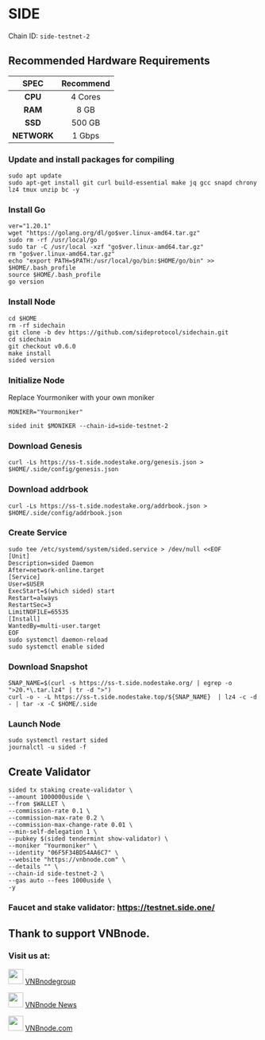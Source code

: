 # SIDE
Chain ID: `side-testnet-2`

## Recommended Hardware Requirements

|   SPEC      |       Recommend          |
| :---------: | :-----------------------:|
|   **CPU**   |        4 Cores           |
|   **RAM**   |        8 GB              |
|   **SSD**   |        500 GB            |
| **NETWORK** |        1 Gbps            |

### Update and install packages for compiling
```
sudo apt update
sudo apt-get install git curl build-essential make jq gcc snapd chrony lz4 tmux unzip bc -y
```

### Install Go
```
ver="1.20.1"
wget "https://golang.org/dl/go$ver.linux-amd64.tar.gz"
sudo rm -rf /usr/local/go
sudo tar -C /usr/local -xzf "go$ver.linux-amd64.tar.gz"
rm "go$ver.linux-amd64.tar.gz"
echo "export PATH=$PATH:/usr/local/go/bin:$HOME/go/bin" >> $HOME/.bash_profile
source $HOME/.bash_profile
go version
```

### Install Node
```
cd $HOME
rm -rf sidechain
git clone -b dev https://github.com/sideprotocol/sidechain.git
cd sidechain
git checkout v0.6.0
make install
sided version
```

### Initialize Node
Replace Yourmoniker with your own moniker
```
MONIKER="Yourmoniker"
```
```
sided init $MONIKER --chain-id=side-testnet-2
```

### Download Genesis
```
curl -Ls https://ss-t.side.nodestake.org/genesis.json > $HOME/.side/config/genesis.json 
```

### Download addrbook
```
curl -Ls https://ss-t.side.nodestake.org/addrbook.json > $HOME/.side/config/addrbook.json
```

### Create Service
```
sudo tee /etc/systemd/system/sided.service > /dev/null <<EOF
[Unit]
Description=sided Daemon
After=network-online.target
[Service]
User=$USER
ExecStart=$(which sided) start
Restart=always
RestartSec=3
LimitNOFILE=65535
[Install]
WantedBy=multi-user.target
EOF
sudo systemctl daemon-reload
sudo systemctl enable sided
```

### Download Snapshot
```
SNAP_NAME=$(curl -s https://ss-t.side.nodestake.org/ | egrep -o ">20.*\.tar.lz4" | tr -d ">")
curl -o - -L https://ss-t.side.nodestake.top/${SNAP_NAME}  | lz4 -c -d - | tar -x -C $HOME/.side
```

### Launch Node
```
sudo systemctl restart sided
journalctl -u sided -f
```

## Create Validator
```
sided tx staking create-validator \
--amount 1000000uside \
--from $WALLET \
--commission-rate 0.1 \
--commission-max-rate 0.2 \
--commission-max-change-rate 0.01 \
--min-self-delegation 1 \
--pubkey $(sided tendermint show-validator) \
--moniker "Yourmoniker" \
--identity "06F5F34BD54AA6C7" \
--website "https://vnbnode.com" \
--details "" \
--chain-id side-testnet-2 \
--gas auto --fees 1000uside \
-y
```

### Faucet and stake validator: https://testnet.side.one/

## Thank to support VNBnode.
### Visit us at:

<img src="https://user-images.githubusercontent.com/50621007/183283867-56b4d69f-bc6e-4939-b00a-72aa019d1aea.png" width="30"/> <a href="https://t.me/VNBnodegroup" target="_blank">VNBnodegroup</a>

<img src="https://user-images.githubusercontent.com/50621007/183283867-56b4d69f-bc6e-4939-b00a-72aa019d1aea.png" width="30"/> <a href="https://t.me/Vnbnode" target="_blank">VNBnode News</a>

<img src="https://github.com/vnbnode/binaries/blob/main/Logo/VNBnode.jpg" width="30"/> <a href="https://VNBnode.com" target="_blank">VNBnode.com</a>
